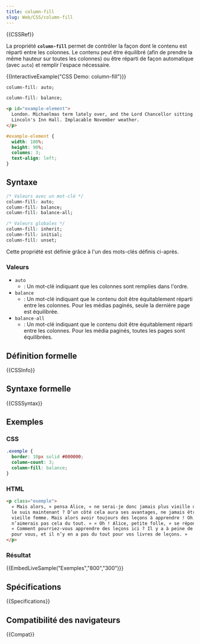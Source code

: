 ```yaml
---
title: column-fill
slug: Web/CSS/column-fill
---
```


{{CSSRef}}

La propriété **`column-fill`** permet de contrôler la façon dont le contenu est réparti entre les colonnes. Le contenu peut être équilibré (afin de prendre la même hauteur sur toutes les colonnes) ou être réparti de façon automatique (avec `auto`) et remplir l'espace nécessaire.

{{InteractiveExample("CSS Demo: column-fill")}}

```css interactive-example-choice
column-fill: auto;
```

```css interactive-example-choice
column-fill: balance;
```

```html interactive-example
<p id="example-element">
  London. Michaelmas term lately over, and the Lord Chancellor sitting in
  Lincoln's Inn Hall. Implacable November weather.
</p>
```

```css interactive-example
#example-element {
  width: 100%;
  height: 90%;
  columns: 3;
  text-align: left;
}
```

## Syntaxe

```css
/* Valeurs avec un mot-clé */
column-fill: auto;
column-fill: balance;
column-fill: balance-all;

/* Valeurs globales */
column-fill: inherit;
column-fill: initial;
column-fill: unset;
```

Cette propriété est définie grâce à l'un des mots-clés définis ci-après.

### Valeurs

- `auto`
  - : Un mot-clé indiquant que les colonnes sont remplies dans l'ordre.
- `balance`
  - : Un mot-clé indiquant que le contenu doit être équitablement réparti entre les colonnes. Pour les médias paginés, seule la dernière page est équilibrée.
- `balance-all`
  - : Un mot-clé indiquant que le contenu doit être équitablement réparti entre les colonnes. Pour les média paginés, toutes les pages sont équilibrées.

## Définition formelle

{{CSSInfo}}

## Syntaxe formelle

{{CSSSyntax}}

## Exemples

### CSS

```css
.exemple {
  border: 10px solid #000000;
  column-count: 3;
  column-fill: balance;
}
```

### HTML

```html
<p class="exemple">
  « Mais alors, » pensa Alice, « ne serai-je donc jamais plus vieille que je ne
  le suis maintenant ? D’un côté cela aura ses avantages, ne jamais être une
  vieille femme. Mais alors avoir toujours des leçons à apprendre ! Oh, je
  n’aimerais pas cela du tout. » « Oh ! Alice, petite folle, » se répondit-elle.
  « Comment pourriez-vous apprendre des leçons ici ? Il y a à peine de la place
  pour vous, et il n’y en a pas du tout pour vos livres de leçons. »
</p>
```

### Résultat

{{EmbedLiveSample("Exemples","800","300")}}

## Spécifications

{{Specifications}}

## Compatibilité des navigateurs

{{Compat}}
